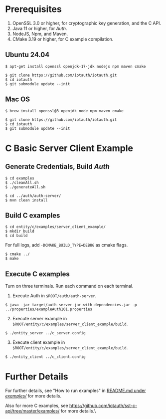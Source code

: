 # Prerequisites
1. OpenSSL 3.0 or higher, for cryptographic key generation, and the C API.
2. Java 11 or higher, for *Auth*.
3. NodeJS, Npm, and Maven.
5. CMake 3.19 or higher, for C example compilation.
## Ubuntu 24.04
```
$ apt-get install openssl openjdk-17-jdk nodejs npm maven cmake

$ git clone https://github.com/iotauth/iotauth.git
$ cd iotauth
$ git submodule update --init
```

## Mac OS
```
$ brew install openssl@3 openjdk node npm maven cmake

$ git clone https://github.com/iotauth/iotauth.git
$ cd iotauth
$ git submodule update --init
```

# C Basic Server Client Example
## Generate Credentials, Build ***Auth***
```
$ cd examples
$ ./cleanAll.sh
$ ./generateAll.sh

$ cd ../auth/auth-server/
$ mvn clean install
```

## Build C examples
```
$ cd entity/c/examples/server_client_example/
$ mkdir build
$ cd build
```

For full logs, add `-DCMAKE_BUILD_TYPE=DEBUG` as cmake flags.
```
$ cmake ../
$ make
```
## Execute C examples
Turn on three terminals. Run each command on each terminal.
1. Execute Auth in `$ROOT/auth/auth-server`.
```
$ java -jar target/auth-server-jar-with-dependencies.jar -p ../properties/exampleAuth101.properties
```

2. Execute server example in `$ROOT/entity/c/examples/server_client_example/build`.
```
$ ./entity_server ../c_server.config
```

3. Execute client example in `$ROOT/entity/c/examples/server_client_example/build`.
```
$ ./entity_client ../c_client.config
```

# Further Details

For further details, see "How to run examples" in [README.md under *examples/*](https://github.com/iotauth/iotauth/blob/master/examples/README.md) for more details.

Also for more C examples, see https://github.com/iotauth/sst-c-api/tree/master/examples/ for more details.\
